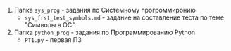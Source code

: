 1. Папка ```sys_prog``` - задания по Системному прогроммиронию
	- ```sys_frst_test_symbols.md``` - задание на составление теста по теме "Символы в ОС".
2. Папка ```python_prog``` - задания по Программированию Python
	- ```PT1.py``` - первая ПЗ 
